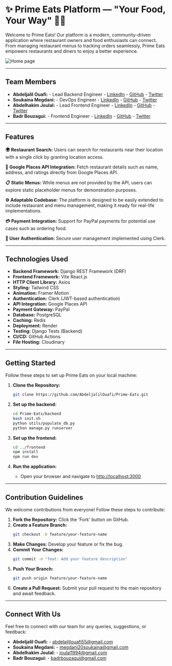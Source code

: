 # ✨ Prime Eats Platform — "Your Food, Your Way" 🍲✨


Welcome to Prime Eats! Our platform is a modern, community-driven application where restaurant owners and food enthusiasts can connect. From managing restaurant menus to tracking orders seamlessly, Prime Eats empowers restaurants and diners to enjoy a better experience.

![Home page](https://res.cloudinary.com/dqeyi8yx1/image/upload/v1737055726/Home_rypnwy.png)

---

## Team Members



- **Abdeljalil Ouafi:** - Lead Backend Engineer - [LinkedIn](https://www.linkedin.com/in/abdeljalil-ouafi-8036a7266/) - [GitHub](https://github.com/AbdeljalilOuafi) - [Twitter](https://x.com/KanekiK79498)
- **Soukaina Megdani:** - DevOps Engineer - [LinkedIn](https://www.linkedin.com/in/soukaina-el-megdani-1aab42289/) - [GitHub](https://github.com/Megdani20) - [Twitter](https://x.com/SoukainaMegdani)
- **Abdelhakim Joulal:** - Lead Frontend Engineer - [LinkedIn](https://www.linkedin.com/in/abdelhakim-joulal-16ba15109/) - [GitHub](https://github.com/smoxhakim) - [Twitter](https://x.com/smoxhakim101)
- **Badr Bouzagui:** - Frontend Engineer - [LinkedIn](https://www.linkedin.com/in/badr-bouzagui/) - [GitHub](https://www.github.com/bouzagui/) - [Twitter](https://x.com/BBouzagui)

---

## Features

**🌍 Restaurant Search:** Users can search for restaurants near their location with a single click by granting location access.

**📍 Google Places API Integration:** Fetch restaurant details such as name, address, and ratings directly from Google Places API.

**📋 Static Menus:** While menus are not provided by the API, users can explore static placeholder menus for demonstration purposes.

**⚙️ Adaptable Codebase:** The platform is designed to be easily extended to include restaurant and menu management, making it ready for real-life implementations.

**💳 Payment Integration:** Support for PayPal payments for potential use cases such as ordering food.

**🔐 User Authentication:** Secure user management implemented using Clerk.

---

## Technologies Used

- **Backend Framework:** Django REST Framework (DRF)
- **Frontend Framework:** Vite React.js
- **HTTP Client Library:** Axios
- **Styling:** Tailwind CSS
- **Animation:** Framer Motion
- **Authentication:** Clerk (JWT-based authentication)
- **API Integration:** Google Places API
- **Payment Gateway:** PayPal
- **Database:** PostgreSQL
- **Caching:** Redis
- **Deployment:** Render
- **Testing:** Django Tests (Backend)
- **CI/CD:** GitHub Actions
- **File Hosting:** Cloudinary

---

## Getting Started

Follow these steps to set up Prime Eats on your local machine:

1. **Clone the Repository:**

   ```bash
   git clone https://github.com/AbdeljalilOuafi/Prime-Eats.git
   ```

2. **Set up the backend:**

   ```bash
   cd Prime-Eats/backend
   bash init.sh
   python utils/populate_db.py
   python manage.py runserver
   ```

3. **Set up the frontend:**

   ```bash
   cd ../frontend
   npm install
   npm run dev
   ```

4. **Run the application:**

   - Open your browser and navigate to [http://localhost:3000](http://localhost:5173)

---

## Contribution Guidelines

We welcome contributions from everyone! Follow these steps to contribute:

1. **Fork the Repository:** Click the 'Fork' button on GitHub.
2. **Create a Feature Branch:**
   ```bash
   git checkout -b feature/your-feature-name
   ```
3. **Make Changes:** Develop your feature or fix the bug.
4. **Commit Your Changes:**
   ```bash
   git commit -m "feat: Add your feature description"
   ```
5. **Push Your Branch:**
   ```bash
   git push origin feature/your-feature-name
   ```
6. **Create a Pull Request:** Submit your pull request to the main repository and await feedback.

---

## Connect With Us

Feel free to connect with our team for any queries, suggestions, or feedback:

- **Abdeljalil Ouafi:** - [abdelajlilouafi55@gmail.com](mailto:joulal1994@gmail.com)
- **Soukaina Megdani:** - [megdani20soukaina@gmail.com](mailto:megdani20soukaina@gmail.com)
- **Abdelhakim Joulal:** - [joulal1994@gmail.com](mailto:joulal1994@gmail.com)
- **Badr Bouzagui:** - [badrbouzagui@gmail.com](mailto:badrbouzagui@gmail.com)
